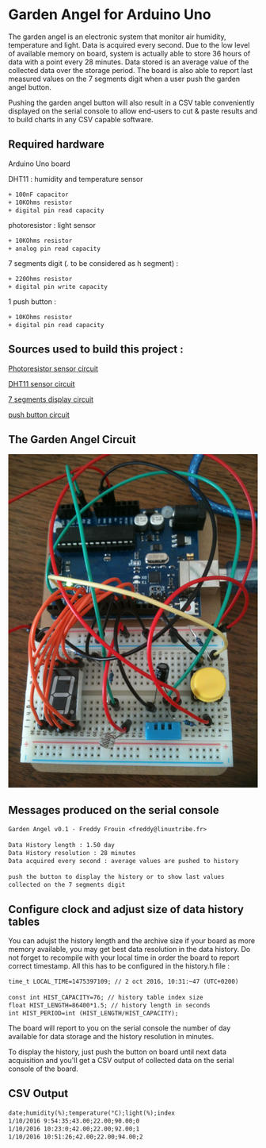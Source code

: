 #  Garden Angel for Arduino Uno

The garden angel is an electronic system that monitor air humidity,
temperature and light. Data is acquired every second. Due to the low
level of available memory on board, system is actually able to store
36 hours of data with a point every 28 minutes. Data stored is an average
value of the collected data over the storage period. The board is also able
to report last measured values on the 7 segments digit when a user push
the garden angel button.

Pushing the garden angel button will also result in a CSV table conveniently
displayed on the serial console to allow end-users to cut & paste results
and to build charts in any CSV capable software.

## Required hardware

  Arduino Uno board

  DHT11 : humidity and temperature sensor

    + 100nF capacitor
    + 10KOhms resistor
    + digital pin read capacity
    
  photoresistor : light sensor

    + 10KOhms resistor
    + analog pin read capacity

  7 segments digit (. to be considered as h segment) :

    + 220Ohms resistor
    + digital pin write capacity

  1 push button :

    + 10KOhms resistor
    + digital pin read capacity

## Sources used to build this project :

[Photoresistor sensor circuit](https://nakkaya.com/2009/10/29/connecting-a-photoresistor-to-an-arduino/)

[DHT11 sensor circuit](https://www.carnetdumaker.net/articles/utiliser-un-capteur-de-temperature-et-dhumidite-dht11-dht22-avec-une-carte-arduino-genuino/#le-capteur-dht22-et-son-petit-frere-le-dht11)

[7 segments display circuit](http://circuitdigest.com/microcontroller-projects/7-segment-display-interfacing-with-arduino)

[push button circuit](https://www.arduino.cc/en/tutorial/pushbutton)

## The Garden Angel Circuit

![Garden Angel Circuit](garden_angel_0.1_circuit.jpg?raw=true "Garden Angel Circuit v0.1")

## Messages produced on the serial console 

	Garden Angel v0.1 - Freddy Frouin <freddy@linuxtribe.fr>

	Data History length : 1.50 day
	Data History resolution : 28 minutes
	Data acquired every second : average values are pushed to history

	push the button to display the history or to show last values collected on the 7 segments digit

## Configure clock and adjust size of data history tables

You can adujst the history length and the archive size if your board as
more memory available, you may get best data resolution in the data
history. Do not forget to recompile with your local time in order the
board to report correct timestamp. All this has to be configured in the
history.h file :

	time_t LOCAL_TIME=1475397109; // 2 oct 2016, 10:31:~47 (UTC+0200)
	
	const int HIST_CAPACITY=76; // history table index size
	float HIST_LENGTH=86400*1.5; // history length in seconds
	int HIST_PERIOD=int (HIST_LENGTH/HIST_CAPACITY);

The board will report to you on the serial console the number of day available
for data storage and the history resolution in minutes.

To display the history, just push the button on board until next data
acquisition and you'll get a CSV output of collected data on the serial
console of the board.

## CSV Output

	date;humidity(%);temperature(°C);light(%);index
	1/10/2016 9:54:35;43.00;22.00;90.00;0
	1/10/2016 10:23:0;42.00;22.00;92.00;1
	1/10/2016 10:51:26;42.00;22.00;94.00;2

